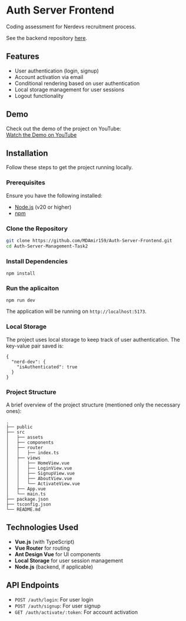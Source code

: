# Auth Server Frontend

Coding assessment for Nerdevs recruitment process.

See the backend repository [here](https://github.com/MDAmir159/Auth-Server-Management-Backend).
## Features

- User authentication (login, signup)
- Account activation via email
- Conditional rendering based on user authentication
- Local storage management for user sessions
- Logout functionality

## Demo

Check out the demo of the project on YouTube:  
[Watch the Demo on YouTube](https://www.youtube.com/watch?v=9CyvyizvU6k)

## Installation

Follow these steps to get the project running locally.

### Prerequisites

Ensure you have the following installed:
- [Node.js](https://nodejs.org/en/) (v20 or higher)
- [npm](https://www.npmjs.com/)

### Clone the Repository

```bash
git clone https://github.com/MDAmir159/Auth-Server-Frontend.git
cd Auth-Server-Management-Task2
```

### Install Dependencies

```
npm install
```

### Run the aplicaiton

```
npm run dev
```

The application will be running on `http://localhost:5173`.

### Local Storage
The project uses local storage to keep track of user authentication. The key-value pair saved is:
```
{
  "nerd-dev": {
    "isAuthenticated": true
  }
}

```

### Project Structure
A brief overview of the project structure (mentioned only the necessary ones):
```
.
├── public
├── src
│   ├── assets
│   ├── components
│   ├── router
│   │   ├── index.ts
│   ├── views
│   │   ├── HomeView.vue
│   │   ├── LoginView.vue
│   │   ├── SignupView.vue
│   │   ├── AboutView.vue
│   │   └── ActivateView.vue
│   ├── App.vue
│   └── main.ts
├── package.json
├── tsconfig.json
└── README.md

```
## Technologies Used

- **Vue.js** (with TypeScript)
- **Vue Router** for routing
- **Ant Design Vue** for UI components
- **Local Storage** for user session management
- **Node.js** (backend, if applicable)

## API Endpoints

- `POST /auth/login`: For user login
- `POST /auth/signup`: For user signup
- `GET /auth/activate/:token`: For account activation
